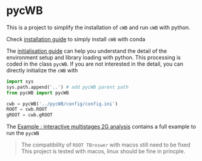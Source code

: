 # pycWB

This is a project to simplify the installation of `cWB` and run `cWB` with python.

Check [installation guide](./0.installation_guide.md) to simply install `cWB` with conda

The [initialisation guide](1.initialisation_guide.md) can help you understand the detail of the environment setup and library loading with python. This processing is coded in the class `pycWB`.  If you are not interested in the detail, you can directly initialize the `cWB` with

```python
import sys
sys.path.append('..') # add pycWB parent path
from pycWB import pycWB

cwb = pycWB('../pycWB/config/config.ini')
ROOT = cwb.ROOT
gROOT = cwb.gROOT
```

The [Example : interactive multistages 2G analysis](./2.test_interactive_multistages_2G_analysis.md) contains a full example to run the `pycWB`

> The compatibility of `ROOT TBroswer` with macos still need to be fixed
> This project is tested with macos, linux should be fine in princple.
